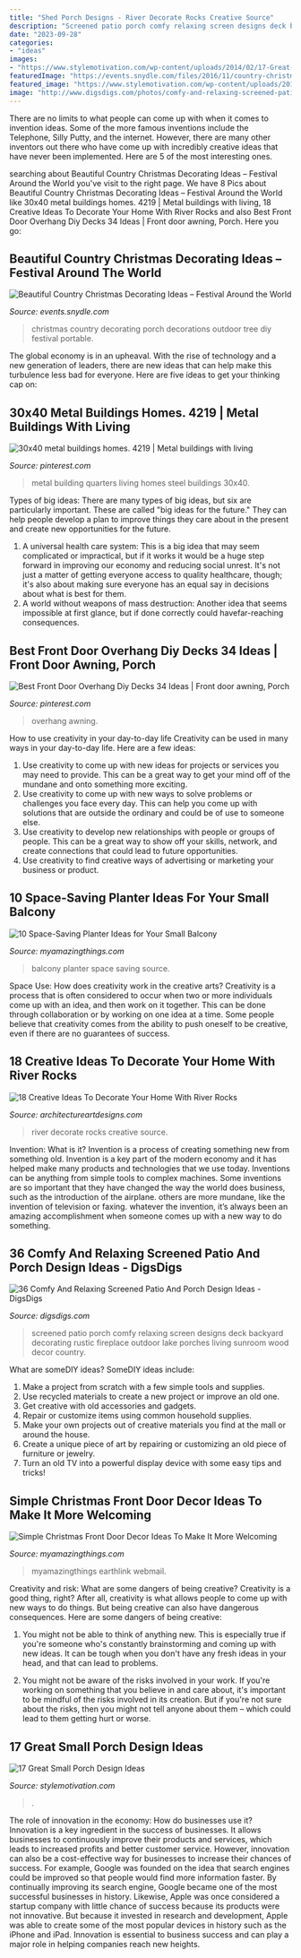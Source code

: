```yaml
---
title: "Shed Porch Designs - River Decorate Rocks Creative Source"
description: "Screened patio porch comfy relaxing screen designs deck backyard decorating rustic fireplace outdoor lake porches living sunroom wood decor country"
date: "2023-09-28"
categories:
- "ideas"
images:
- "https://www.stylemotivation.com/wp-content/uploads/2014/02/17-Great-Small-Porch-Design-Ideas-6.jpg"
featuredImage: "https://events.snydle.com/files/2016/11/country-christmas-decorating-ideas-8.jpg"
featured_image: "https://www.stylemotivation.com/wp-content/uploads/2014/02/17-Great-Small-Porch-Design-Ideas-6.jpg"
image: "http://www.digsdigs.com/photos/comfy-and-relaxing-screened-patio-design-ideas-13.jpg"
---
```



There are no limits to what people can come up with when it comes to invention ideas. Some of the more famous inventions include the Telephone, Silly Putty, and the internet. However, there are many other inventors out there who have come up with incredibly creative ideas that have never been implemented. Here are 5 of the most interesting ones.

	

		
searching about Beautiful Country Christmas Decorating Ideas – Festival Around the World you've visit to the right page. We have 8 Pics about Beautiful Country Christmas Decorating Ideas – Festival Around the World like 30x40 metal buildings homes. 4219 | Metal buildings with living, 18 Creative Ideas To Decorate Your Home With River Rocks and also Best Front Door Overhang Diy Decks 34 Ideas | Front door awning, Porch. Here you go:
		
    
## Beautiful Country Christmas Decorating Ideas – Festival Around The World

<img loading=lazy src="https://events.snydle.com/files/2016/11/country-christmas-decorating-ideas-8.jpg" onerror="this.onerror=null;this.src='https://tse1.mm.bing.net/th?id=OIP.jwFTUbnTi0e-KGpwkDZ4BQHaJ4&amp;pid=15.1';" alt="Beautiful Country Christmas Decorating Ideas – Festival Around the World">

_Source: events.snydle.com_

>christmas country decorating porch decorations outdoor tree diy festival portable. 

	

The global economy is in an upheaval. With the rise of technology and a new generation of leaders, there are new ideas that can help make this turbulence less bad for everyone. Here are five ideas to get your thinking cap on: 

    
## 30x40 Metal Buildings Homes. 4219 | Metal Buildings With Living

<img loading=lazy src="https://i.pinimg.com/736x/f5/5f/c2/f55fc2cb5234834dca3617271fe881ba.jpg" onerror="this.onerror=null;this.src='https://tse4.mm.bing.net/th?id=OIP.oRSKbu3c5EAqMvCapjBsywHaJ3&amp;pid=15.1';" alt="30x40 metal buildings homes. 4219 | Metal buildings with living">

_Source: pinterest.com_

>metal building quarters living homes steel buildings 30x40. 

	

Types of big ideas:
There are many types of big ideas, but six are particularly important. These are called "big ideas for the future." They can help people develop a plan to improve things they care about in the present and create new opportunities for the future.
1. A universal health care system: This is a big idea that may seem complicated or impractical, but if it works it would be a huge step forward in improving our economy and reducing social unrest. It's not just a matter of getting everyone access to quality healthcare, though; it's also about making sure everyone has an equal say in decisions about what is best for them.
2. A world without weapons of mass destruction: Another idea that seems impossible at first glance, but if done correctly could havefar-reaching consequences.

    
## Best Front Door Overhang Diy Decks 34 Ideas | Front Door Awning, Porch

<img loading=lazy src="https://i.pinimg.com/736x/7a/42/16/7a42169530ffa06818dc6681c54b2e2d.jpg" onerror="this.onerror=null;this.src='https://tse3.mm.bing.net/th?id=OIP.I-01_JbJYAKTSsvjZ5CjPAAAAA&amp;pid=15.1';" alt="Best Front Door Overhang Diy Decks 34 Ideas | Front door awning, Porch">

_Source: pinterest.com_

>overhang awning. 

	

How to use creativity in your day-to-day life
Creativity can be used in many ways in your day-to-day life. Here are a few ideas: 
1. Use creativity to come up with new ideas for projects or services you may need to provide. This can be a great way to get your mind off of the mundane and onto something more exciting. 
2. Use creativity to come up with new ways to solve problems or challenges you face every day. This can help you come up with solutions that are outside the ordinary and could be of use to someone else. 
3. Use creativity to develop new relationships with people or groups of people. This can be a great way to show off your skills, network, and create connections that could lead to future opportunities. 
4. Use creativity to find creative ways of advertising or marketing your business or product.

    
## 10 Space-Saving Planter Ideas For Your Small Balcony

<img loading=lazy src="http://myamazingthings.com/wp-content/uploads/2017/01/idea3-1.jpg" onerror="this.onerror=null;this.src='https://tse4.mm.bing.net/th?id=OIP.V18mttBz5czfVT3KY_9nHQHaJ4&amp;pid=15.1';" alt="10 Space-Saving Planter Ideas for Your Small Balcony">

_Source: myamazingthings.com_

>balcony planter space saving source. 

	

Space Use: How does creativity work in the creative arts?
Creativity is a process that is often considered to occur when two or more individuals come up with an idea, and then work on it together. This can be done through collaboration or by working on one idea at a time. Some people believe that creativity comes from the ability to push oneself to be creative, even if there are no guarantees of success.

    
## 18 Creative Ideas To Decorate Your Home With River Rocks

<img loading=lazy src="https://www.architectureartdesigns.com/wp-content/uploads/2015/09/1372.jpg" onerror="this.onerror=null;this.src='https://tse1.mm.bing.net/th?id=OIP.WxvEuH-ywTrCl6H9x5JahgHaLD&amp;pid=15.1';" alt="18 Creative Ideas To Decorate Your Home With River Rocks">

_Source: architectureartdesigns.com_

>river decorate rocks creative source. 

	

Invention: What is it?
Invention is a process of creating something new from something old. Invention is a key part of the modern economy and it has helped make many products and technologies that we use today. Inventions can be anything from simple tools to complex machines. Some inventions are so important that they have changed the way the world does business, such as the introduction of the airplane. others are more mundane, like the invention of television or faxing. whatever the invention, it’s always been an amazing accomplishment when someone comes up with a new way to do something.

    
## 36 Comfy And Relaxing Screened Patio And Porch Design Ideas - DigsDigs

<img loading=lazy src="http://www.digsdigs.com/photos/comfy-and-relaxing-screened-patio-design-ideas-13.jpg" onerror="this.onerror=null;this.src='https://tse2.mm.bing.net/th?id=OIP.Td3II65TSCj_IlScb6AjQwHaLQ&amp;pid=15.1';" alt="36 Comfy And Relaxing Screened Patio And Porch Design Ideas - DigsDigs">

_Source: digsdigs.com_

>screened patio porch comfy relaxing screen designs deck backyard decorating rustic fireplace outdoor lake porches living sunroom wood decor country. 

	

What are someDIY ideas?
SomeDIY ideas include:
1. Make a project from scratch with a few simple tools and supplies. 
2. Use recycled materials to create a new project or improve an old one. 
3. Get creative with old accessories and gadgets. 
4. Repair or customize items using common household supplies. 
5. Make your own projects out of creative materials you find at the mall or around the house. 
6. Create a unique piece of art by repairing or customizing an old piece of furniture or jewelry. 
7. Turn an old TV into a powerful display device with some easy tips and tricks!

    
## Simple Christmas Front Door Decor Ideas To Make It More Welcoming

<img loading=lazy src="https://myamazingthings.com/wp-content/uploads/2017/12/Front-Door-Christmas-.jpg" onerror="this.onerror=null;this.src='https://tse1.mm.bing.net/th?id=OIP.pe7GmR5dS141KFTuMfqVhwHaKj&amp;pid=15.1';" alt="Simple Christmas Front Door Decor Ideas To Make It More Welcoming">

_Source: myamazingthings.com_

>myamazingthings earthlink webmail. 

	

Creativity and risk: What are some dangers of being creative?
Creativity is a good thing, right? After all, creativity is what allows people to come up with new ways to do things. But being creative can also have dangerous consequences. Here are some dangers of being creative:
1) You might not be able to think of anything new. This is especially true if you're someone who's constantly brainstorming and coming up with new ideas. It can be tough when you don't have any fresh ideas in your head, and that can lead to problems.

2) You might not be aware of the risks involved in your work. If you're working on something that you believe in and care about, it's important to be mindful of the risks involved in its creation. But if you're not sure about the risks, then you might not tell anyone about them – which could lead to them getting hurt or worse.

    
## 17 Great Small Porch Design Ideas

<img loading=lazy src="https://www.stylemotivation.com/wp-content/uploads/2014/02/17-Great-Small-Porch-Design-Ideas-6.jpg" onerror="this.onerror=null;this.src='https://tse2.mm.bing.net/th?id=OIP.Qq4mKYM_eqiDXFHtJy0neQHaLI&amp;pid=15.1';" alt="17 Great Small Porch Design Ideas">

_Source: stylemotivation.com_

>. 

	

The role of innovation in the economy: How do businesses use it?
Innovation is a key ingredient in the success of businesses. It allows businesses to continuously improve their products and services, which leads to increased profits and better customer service. However, innovation can also be a cost-effective way for businesses to increase their chances of success. For example, Google was founded on the idea that search engines could be improved so that people would find more information faster. By continually improving its search engine, Google became one of the most successful businesses in history. Likewise, Apple was once considered a startup company with little chance of success because its products were not innovative. But because it invested in research and development, Apple was able to create some of the most popular devices in history such as the iPhone and iPad. Innovation is essential to business success and can play a major role in helping companies reach new heights.

